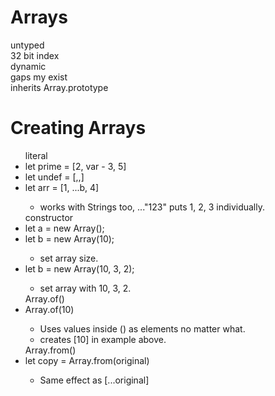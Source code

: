 # Arrays
untyped<br>
32 bit index<br>
dynamic<br>
gaps my exist<br>
inherits Array.prototype<br>

# Creating Arrays
<ul>
    literal
    <li>let prime = [2, var - 3, 5]</li>
    <li>let undef = [,,]</li>
    <li>let arr = [1, ...b, 4]</li>
    <ul>
        <li>works with Strings too, ..."123" puts 1, 2, 3 individually.</li>
    </ul>
    constructor
    <li>let a = new Array();</li>
    <li>let b = new Array(10);</li>
    <ul>
        <li>set array size.</li>
    </ul>   
    <li>let b = new Array(10, 3, 2);</li>
    <ul>
        <li>set array with 10, 3, 2.</li>
    </ul>
    Array.of()
    <li>Array.of(10)</li>
    <ul>
        <li>Uses values inside () as elements no matter what.</li>
        <li>creates [10] in example above.</li>
    </ul>     
    Array.from()
    <li>let copy = Array.from(original)</li>
    <ul>
        <li>Same effect as [...original]</li>
    </ul>       
</ul>

